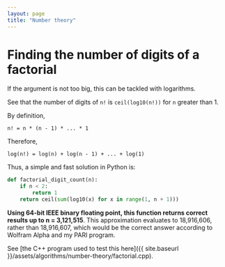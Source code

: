 ```yaml
---
layout: page
title: "Number theory"
---
```


# Finding the number of digits of a factorial

If the argument is not too big, this can be tackled with logarithms.

See that the number of digits of `n!` is `ceil(log10(n!))` for `n` greater than
1.

By definition,

    n! = n * (n - 1) * ... * 1

Therefore,

    log(n!) = log(n) + log(n - 1) + ... + log(1)

Thus, a simple and fast solution in Python is:

```python
def factorial_digit_count(n):
    if n < 2:
        return 1
    return ceil(sum(log10(x) for x in range(1, n + 1)))
```

**Using 64-bit IEEE binary floating point, this function returns correct results
up to n = 3,121,515**.
This approximation evaluates to 18,916,606, rather than 18,916,607, which would
be the correct answer according to Wolfram Alpha and my PARI program.

See [the C++ program used to test this here]({{ site.baseurl }}/assets/algorithms/number-theory/factorial.cpp).
